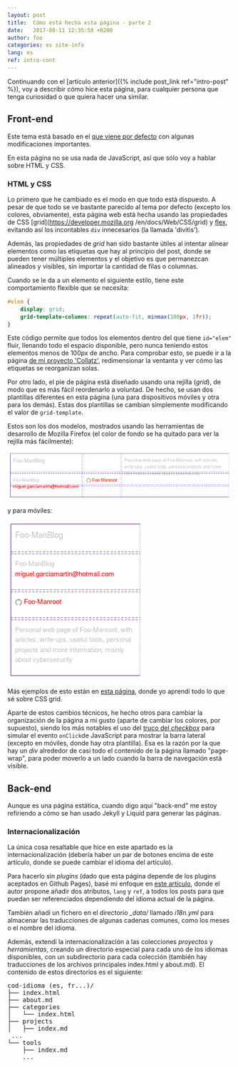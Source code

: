 ```yaml
---
layout: post
title:  Cómo está hecha esta página - parte 2
date:	2017-08-11 12:35:58 +0200
author: foo
categories: es site-info
lang: es
ref: intro-cont
---
```


Continuando con el [artículo anterior]({% include post_link ref="intro-post" %}),
voy a describir cómo hice esta página, para cualquier persona que tenga curiosidad o
que quiera hacer una similar.

## Front-end

Este tema está basado en el [que viene por defecto](https://github.com/jekyll/minima) con
algunas modificaciones importantes.

En esta página no se usa nada de JavaScript, así que sólo voy a hablar sobre HTML y CSS.

### HTML y CSS

Lo primero que he cambiado es el modo en que todo está dispuesto. A pesar de que todo
se ve bastante parecido al tema por defecto (excepto los colores, obviamente), esta
página web está hecha usando las propiedades de CSS [grid](https://developer.mozilla.org
/en/docs/Web/CSS/grid) y [flex](https://developer.mozilla.org/en/docs/Web/CSS/flex),
evitando así los incontables `div` innecesarios (la llamada 'divitis').

Además, las propiedades de _grid_ han sido bastante útiles al intentar alinear elementos
como las etiquetas que hay al principio del post, donde se pueden tener múltiples
elementos y el objetivo es que permanezcan alineados y visibles, sin importar la cantidad
de filas o columnas.

Cuando se le da a un elemento el siguiente estilo, tiene este comportamiento flexible que
se necesita:

```css
#elem {
	display: grid;
	grid-template-columns: repeat(auto-fit, minmax(100px, 1fr));
}
```

Este código permite que todos los elementos dentro del que tiene `id="elem"` fluir,
llenando todo el espacio disponible, pero nunca teniendo estos elementos menos de 100px
de ancho. Para comprobar esto, se puede ir a la página [de mi proyecto 'Collatz'](
/es/projects/toy/collatz), redimensionar la ventanta y ver cómo las etiquetas se
reorganizan solas.


Por otro lado, el pie de página está diseñado usando una rejilla (_grid_), de modo que
es más fácil reordenarlo a voluntad. De hecho, se usan dos plantillas diferentes en esta
página (una para dispositivos móviles y otra para los demás). Estas dos plantillas se
cambian simplemente modificando el valor de `grid-template`.

Estos son los dos modelos, mostrados usando las herramientas de desarrollo de Mozilla
Firefox (el color de fondo se ha quitado para ver la rejilla más fácilmente):

![grid on non-mobile devices](/assets/posts/2017-08-11-intro-cont/footer-grid.png)

y para móviles:

![grid on mobile devices](/assets/posts/2017-08-11-intro-cont/footer-grid-mobile.png)


Más ejemplos de esto están en [esta página](https://gridbyexample.com/learn/), donde yo
aprendí todo lo que sé sobre CSS grid.


Aparte de estos cambios técnicos, he hecho otros para cambiar la organización de la
página a mi gusto (aparte de cambiar los colores, por supuesto), siendo los más notables
el uso del [truco del _checkbox_](https://stackoverflow.com/a/32721572) para simular el
evento `onClick`de JavaScript para mostrar la barra lateral (excepto en móviles, donde
hay otra plantilla). Esa es la razón por la que hay un _div_ alrededor de casi todo el
contenido de la página llamado "page-wrap", para poder moverlo a un lado cuando la
barra de navegación está visible.


## Back-end

Aunque es una página estática, cuando digo aquí "back-end" me estoy refiriendo a cómo
se han usado Jekyll y Liquid para generar las páginas.

### Internacionalización

La única cosa resaltable que hice en este apartado es la internacionalización (debería
haber un par de botones encima de este artículo, donde se puede cambiar el idioma del
artículo).

Para hacerlo sin _plugins_ (dado que esta página depende de los plugins aceptados en
Github Pages), basé mi enfoque en
[este artículo](https://www.sylvaindurand.org/making-jekyll-multilingual/), donde el
autor propone añadir dos atributos, `lang` y `ref`, a todos los posts para que puedan ser
referenciados dependiendo del idioma actual de la página.

También añadí un fichero en el directorio *_data/* llamado *i18n.yml* para almacenar las
traducciones de algunas cadenas comunes, como los meses o el nombre del idioma.


Además, extendí la internacionalización a las colecciones _proyectos_ y _herramientas_,
creando un directorio especial para cada uno de los idiomas disponibles, con un
subdirectorio para cada colección (también hay traducciones de los archivos principales
index.html y about.md). El contenido de estos directorios es el siguiente:
<pre>
cod-idioma (es, fr...)/
├── index.html
├── about.md
├── categories
│   └── index.html
├── projects
│   ├── index.md
 ...
└── tools
    ├── index.md
    ...
</pre>
